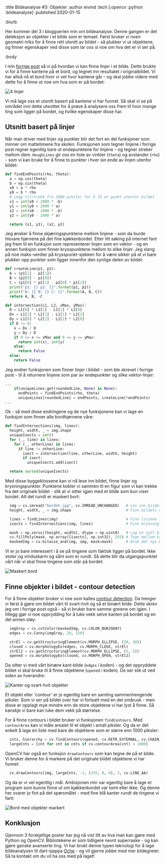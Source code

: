 :title Bildeanalyse #3: Objekter
:author eivind
:tech [:opencv :python :bildeanalyse]
:published 2020-01-15

:blurb

Her kommer del 3 i bloggserien min om bildeanalyse. Denne gangen er det deteksjon av
objekter i et bilde som er temaet. Først bruker vi noen geometri-triks for å finne
rett utsnitt av bildet - så plukker vi ut objektene, og finner egenskaper ved disse
som lar oss si noe om hva det er vi ser på.

:body

I min [forrige post](/blogg/2019-09-bildeanalyse-linjer/) så vi på hvordan vi
kan finne linjer i et bilde. Dette brukte vi for å finne kantene på et bord, og
tegnet inn resultatet i originalbildet. Vi har altså nå et bord hvor vi vet hvor
kantene går - og skal jobbe videre med dette for å finne ut noe om hva som er på
bordet:

![4 linjer](/images/blogg/ba_linjer_fire.png)

Vi må lage oss et utsnitt basert på kantene vi har funnet. Så skal vi se på området
inni dette utsnittet for å prøve å analysere oss frem til hvor mange ting som ligger
på bordet, og hvilke egenskaper disse har.

## Utsnitt basert på linjer

Når man driver med linjer og punkter blir det fort en del funksjoner som minner om
mattetimene fra skolen. Funksjonen som tegner linjene i forrige post regner egentlig
bare ut endepunktene for linjene - og tegner streker mellom dem. `HoughLines` gir oss
en liste av vinkler (`theta`) og avstander (`rho`) - som vi kan bruke for å finne to
punkter i hver sin ende av linjen utenfor bildet:

```python
def findEndPoints(rho, theta):
  a = np.cos(theta)
  b = np.sin(theta)
  x0 = a * rho
  y0 = b * rho
  # Legg til/trekk fra 2000 piksler for å få et punkt utenfor bildet
  x1 = int(x0 + 2000 * -b)
  y1 = int(y0 + 2000 * a)
  x2 = int(x0 - 2000 * -b)
  y2 = int(y0 - 2000 * a)

  return (x1, y1), (x2, y2)
```

Jeg ønsker å finne skjæringspunktene mellom linjene - som da burde tilsvare hjørnene
på det fine kjøkkenbordet. Etter litt søking på internet fant jeg frem til en funksjon
som representerer linjen som en vektor - og en annen funksjon som finner krysspunktene
mellom to slike linjer. Jeg slang på noe maks-verdier på krysspunkt-sjekken for å være
sikker på at vi bare plukker opp punkter som ligger innenfor den synlige delen av
bildet:

```python
def createLine(p1, p2):
  A = (p1[1] - p2[1])
  B = (p2[0] - p1[0])
  C = (p1[0] * p2[1] - p2[0] * p1[1])
  print("p1: {} p2: {}".format(p1, p2))
  print("A: {} B: {} C: {}".format(A, B, C))
  return A, B, -C

def intersection(L1, L2, xMax, yMax):
  D = L1[0] * L2[1] - L1[1] * L2[0]
  Dx = L1[2] * L2[1] - L1[1] * L2[2]
  Dy = L1[0] * L2[2] - L1[2] * L2[0]
  if D != 0:
    x = Dx / D
    y = Dy / D
    if 0 <= x <= xMax and 0 <= y <= yMax: 
      return int(x), int(y)
    else:
      return False
  else:
    return False
```

Jeg endrer funksjonen som finner linjer i bildet - som ble skrevet i forrige post - til å
returnere linjene som par av endepunkter og slike vektor-linjer:

```python
...
    if(uniqueLines.get(roundedLine, None) is None):
      endPoints = findEndPoints(rho, theta)
      uniqueLines[roundedLine] = endPoints, createLine(*endPoints)
...
```

Ok - så med disse endringene og de nye funksjonene kan vi lage en funksjon som finner
alle bordhjørnene våre:

```python
def findIntersections(img, lines):
  height, width, _ = img.shape
  uniqueIsects = set()
  for (_, line) in lines:
    for (_, otherLine) in lines:
      if line != otherLine:
        isect = intersection(line, otherLine, width, height)
        if isect:
          uniqueIsects.add(isect)

  return sorted(uniqueIsects)
```

Med disse byggeklossene kan vi nå lese inn bildet, finne linjer og krysningspunkter.
Punktene kobler vi sammen til en figur som vi kan trekke fra det originale bildet - slik
at vi sitter igjen med et bilde som kun viser bordet. Alt det rundt er maskert bort:

```python
  img = cv.imread("bordet.jpg", cv.IMREAD_UNCHANGED)   # Les inn bildet
  height, width, _ = img.shape                         # Finn bildets dimensjoner

  lines = findLines(img)                               # Finn linjene i bildet
  isects = findIntersections(img, lines)               # Finn krysning mellom linjene

  mask = np.zeros([height, width], dtype = np.uint8)   # Lag et nytt bilde med samme dimensjoner
  cv.fillPoly(mask, np.array([isects], np.int32), 255) # Tegn mellom krysningspunktene
  maskedImg = cv.bitwise_and(img, img, mask=mask)      # Bruk det nye bildet som maske
```

Vi er jo bare interessert i å se på tingene som faktisk ligger på bordet. Ikke stoler og
vinduskarm og sånt som er rundt. Så dette blir da utgangspunktet vårt når vi skal finne
tingene som står på bordet:

![Maskert bord](/images/blogg/ba_objekter_mask.png)

## Finne objekter i bildet - contour detection

For å finne objekter bruker vi noe som kalles
[contour detection](https://docs.opencv.org/master/df/d0d/tutorial_find_contours.html).
Da trenger vi først å gjøre om bildet vårt til svart-hvit og så et binært bilde. Dette
skrev jeg om i forrige post også - så vi bruker bare samme greiene om igjen. I tillegg
gjør vi noe opprydding for å luke vekk selve kanten på bordet og en del annen støy:

```python
  imgGray = cv.cvtColor(maskedImg, cv.COLOR_BGR2GRAY)
  edges = cv.Canny(imgGray, 20, 150)

  strEl = cv.getStructuringElement(cv.MORPH_ELLIPSE, (30, 30))
  closed = cv.morphologyEx(edges, cv.MORPH_CLOSE, strEl)
  strEl2 = cv.getStructuringElement(cv.MORPH_ELLIPSE, (5, 5))
  opened = cv.morphologyEx(closed, cv.MORPH_OPEN, strEl2)
```

Da sitter vi med vårt binære kant-bilde (`edges` i koden) - og det oppryddete bildet vi
skal bruke til å finne objektene (`opened` i koden). De ser slik ut ved siden av
hverandre:

![Kanter og svart-hvit objekter](/images/blogg/ba_objekter_th.png)

Et objekt eller 'contour' er jo egentlig bare en samling sammenhengende piksler. Som vi
ser på bildet over har vi fortsatt med en del smårusk - men disse er opplagt mye mindre
enn de store objektene vi har lyst å finne. Så kanskje vi bare kan luke dem vekk på
størrelse.

For å finne contours i bildet bruker vi funksjonen `findContours`. Med `contourArea` kan
vi måle arealet til et objekt i antall piksler. Og da er det enkelt å lage en liste med
bare de objektene som er større enn 1000 piksler:

```python
  cnts, hierarchy = cv.findContours(opened, cv.RETR_EXTERNAL, cv.CHAIN_APPROX_SIMPLE)
  largeCnts = [cnt for cnt in cnts if cv.contourArea(cnt) > 1000]
```

OpenCV har også en funksjon `drawContours` som kan tegne de på et bilde. Vi bruker denne
for å markere på det originale bildet objektene vi har funnet:

```python
  cv.drawContours(img, largeCnts, -1, (255, 0, 0), 2, cv.LINE_AA)
```

Og da er vi vel egentlig i mål. Ambisjonen min var egentlig bare å lage et program som
kunne finne ut om kjøkkenbordet var tomt eller ikke. Og denne her svarer jo fint på det
spørsmålet - med fine blå kanter rundt de tingene vi fant:

![Bord med objekter markert](/images/blogg/ba_objekter_resultat.png)

## Konklusjon

Gjennom 3 forskjellige poster har jeg nå vist litt av hva man kan gjøre med Python og
OpenCV. Bibliotekene er som tidligere nevnt superraske - og kan gjøre ganske avanserte
ting. Vi har brukt denne typen teknologi for å lage bildeanalysen til dart-sjappa
[Oche](https://ochedart.com/) - og vil gjerne jobbe med mer bildegreier. Så ta kontakt om
du vil ha oss med på laget!
